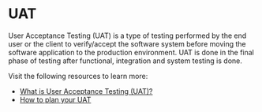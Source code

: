 # UAT

User Acceptance Testing (UAT) is a type of testing performed by the end user or the client to verify/accept the software system before moving the software application to the production environment. UAT is done in the final phase of testing after functional, integration and system testing is done.

Visit the following resources to learn more:

- [What is User Acceptance Testing (UAT)?](https://www.guru99.com/user-acceptance-testing.html)
- [How to plan your UAT](https://www.youtube.com/watch?v=AU8SV7091-s)
